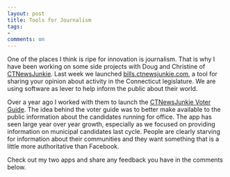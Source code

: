 ```yaml
---
layout: post
title: Tools for Journalism
tags:
-
comments: on
---
```

One of the places I think is ripe for innovation is journalism. That is why I have been working on some side projects with Doug and Christine of [CTNewsJunkie](http://www.ctnewsjunkie.com/). Last week we launched [bills.ctnewsjunkie.com](https://bills.ctnewsjunkie.com/), a tool for sharing your opinion about activity in the Connecticut legislature. We are using software as lever to help inform the public about their world.

Over a year ago I worked with them to launch the [CTNewsJunkie Voter Guide](https://vote.ctnewsjunkie.com). The idea behind the voter guide was to better make available to the public information about the candidates running for office. The app has seen large year over year growth, especially as we focused on providing information on municipal candidates last cycle. People are clearly starving for information about their communities and they want something that is a little more authoritative than Facebook.

Check out my two apps and share any feedback you have in the comments below.